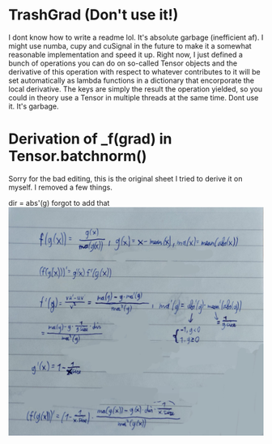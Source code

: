 # TrashGrad (Don't use it!)

I dont know how to write a readme lol. It's absolute garbage (inefficient af). I might use numba, cupy and cuSignal in the future to make it a
somewhat reasonable implementation and speed it up. Right now, I just defined a bunch of operations you can do on so-called Tensor objects
and the derivative of this operation with respect to whatever contributes to it will be set automatically as lambda functions in a dictionary that 
encorporate the local derivative. The keys are simply the result the operation yielded, so you could in theory use a Tensor in multiple threads at
the same time. Dont use it. It's garbage.

# Derivation of _f(grad) in Tensor.batchnorm()
Sorry for the bad editing, this is the original sheet I tried to derive it on myself. I removed a few things.

dir = abs'(g) forgot to add that
![](derivation.jpeg)